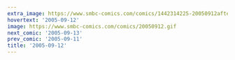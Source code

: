 ```yaml
---
extra_image: https://www.smbc-comics.com/comics/1442314225-20050912after.png
hovertext: '2005-09-12'
image: https://www.smbc-comics.com/comics/20050912.gif
next_comic: '2005-09-13'
prev_comic: '2005-09-11'
title: '2005-09-12'
---
```


